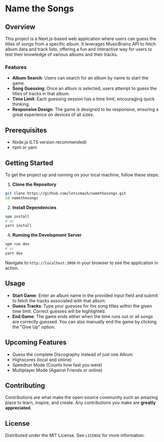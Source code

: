 # Name the Songs

## Overview

This project is a Next.js-based web application where users can guess the titles of songs from a specific album. It leverages MusicBrainz API to fetch album data and track lists, offering a fun and interactive way for users to test their knowledge of various albums and their tracks.

### Features

- **Album Search**: Users can search for an album by name to start the game.
- **Song Guessing**: Once an album is selected, users attempt to guess the titles of tracks in that album.
- **Time Limit**: Each guessing session has a time limit, encouraging quick thinking.
- **Responsive Design**: The game is designed to be responsive, ensuring a great experience on devices of all sizes.
  
## Prerequisites

- Node.js (LTS version recommended)
- npm or yarn

## Getting Started

To get the project up and running on your local machine, follow these steps:

1. **Clone the Repository**

```bash
git clone https://github.com/letssmash/namethesongs.git
cd namethesongs
```

2. **Install Dependencies**

```bash
npm install
# or
yarn install
```

4. **Running the Development Server**

```bash
npm run dev
# or
yarn dev
```

Navigate to `http://localhost:3000` in your browser to see the application in action.

## Usage

- **Start Game**: Enter an album name in the provided input field and submit to fetch the tracks associated with that album.
- **Guess Tracks**: Type your guesses for the song titles within the given time limit. Correct guesses will be highlighted.
- **End Game**: The game ends either when the time runs out or all songs are correctly guessed. You can also manually end the game by clicking the "Give Up" option.

## Upcoming Features
- Guess the complete Discography instead of just one Album
- Highscores (local and online)
- Speedrun Mode (Counts how fast you were)
- Multiplayer Mode (Against Friends or online)
## Contributing

Contributions are what make the open-source community such an amazing place to learn, inspire, and create. Any contributions you make are **greatly appreciated**.

## License

Distributed under the MIT License. See `LICENSE` for more information.
